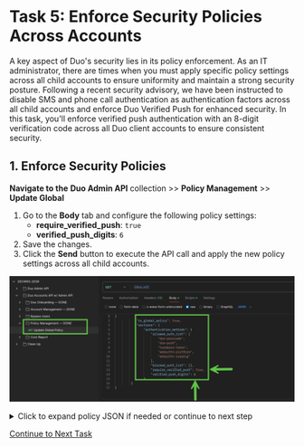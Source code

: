 # Task 5: Enforce Security Policies Across Accounts  

A key aspect of Duo's security lies in its policy enforcement. As an IT administrator, there are times when you must apply specific policy settings across all child accounts to ensure uniformity and maintain a strong security posture.
Following a recent security advisory, we have been instructed to disable SMS and phone call authentication as authentication factors across all child accounts and enforce Duo Verified Push for enhanced security.
In this task, you'll enforce verified push authentication with an 8-digit verification code across all Duo client accounts to ensure consistent security.


## **1. Enforce Security Policies**  
**Navigate to the** **Duo Admin API** collection >> **Policy Management** >> **Update Global**  

1. Go to the **Body** tab and configure the following policy settings:  
   - **require_verified_push**: `true`  
   - **verified_push_digits**: `6`  
2. Save the changes.  
3. Click the **Send** button to execute the API call and apply the new policy settings across all child accounts.  

![Alt Text](imgages/policy_report.png)

<details>
  <summary>Click to expand policy JSON if needed or continue to next step</summary>
  

  
  {
    "is_global_policy": true,
    "sections": {
      "authentication_methods": {
        "allowed_auth_list": [
          "duo-passcode",
          "duo-push",
          "hardware-token",
          "webauthn-platform",
          "webauthn-roaming"
        ],
        "blocked_auth_list": [],
        "require_verified_push": true,
        "verified_push_digits": 6
      }
    }
  }

</details>

[Continue to Next Task](06_Pull_Cost_Report.md)  
